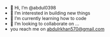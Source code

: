 - 👋 Hi, I’m @abdul0398
- 👀 I’m interested in building new things
- 🌱 I’m currently learning how to code
- 💞️ I’m looking to collaborate on ...
-   you reach me on abdulrkhan570@gmail.com

<!---
abdul0398/abdul0398 is a ✨ special ✨ repository because its `README.md` (this file) appears on your GitHub profile.
You can click the Preview link to take a look at your changes.
--->
